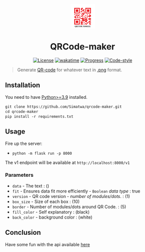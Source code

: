
<p align="center">
<img src="assets/logo.png" height="80px"width="80px"></img>
</p>


<h1 align="center">QRCode-maker</h1>

<p align="center">
<a href="LICENSE"><img alt="License" src="https://img.shields.io/static/v1?logo=MIT&color=Blue&message=MIT&label=License"/></a>
<a href="https://wakatime.com/badge/github/Simatwa/qrcode-maker"><img src="https://wakatime.com/badge/github/Simatwa/qrcode-maker.svg" alt="wakatime"></a>
<a href="#"><img src="https://img.shields.io/static/v1?label=Development&message=Alpha&color=Orange&logo=progress" alt="Progress"/></a>
<a href="#"><img src="https://img.shields.io/static/v1?label=Code Style&message=Black&color=black&logo=Black" alt="Code-style"/></a>
</p>

> Generate [QR-code](https://en.wikipedia.org/wiki/QR_code) for whatever text in [.png](https://en.wikipedia.org/wiki/PNG) format.

## Installation

You need to have [Python>=3.9](python.org) installed.

```
git clone https://github.com/Simatwa/qrcode-maker.git
cd qrcode-maker
pip install -r requirements.txt
```

## Usage
Fire up the server:

- `python -m flask run -p 8000`

The v1 endpoint will be available at `http://localhost:8000/v1`

### Parameters 

- `data` - The text : ()
- `fit` - Ensures data fit more efficiently - `Boolean` *data type* : true
- `version` - QR code version  - *number of modules/dots*. : (1)
- `box_size` - Size of each box : (10)
- `border` - Number of modules/dots around QR Code. : (5)
- `fill_color` - Self explanatory : (black)
- `back_color` - background color : (white)

## Conclusion

Have some fun with the api available [here](https://qrcode.pythonanywhere.com/v1?data=hello)